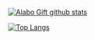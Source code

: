 <!---
AlaboGift/AlaboGift is a ✨ special ✨ repository because its `README.md` (this file) appears on your GitHub profile.
You can click the Preview link to take a look at your changes.
--->

[![Alabo Gift github stats](https://github-readme-stats.vercel.app/api?username=alabogift&count_private=true&show_icons=true&theme=radical)](https://github.com/alabogift/github-readme-stats)

[![Top Langs](https://github-readme-stats.vercel.app/api/top-langs/?username=alabogift&count_private=true&show_icons=true&theme=radical&layout=compact)](https://github.com/alabogift/github-readme-stats)
